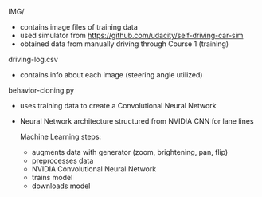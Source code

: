 IMG/
  - contains image files of training data
  - used simulator from https://github.com/udacity/self-driving-car-sim
  - obtained data from manually driving through Course 1 (training)

driving-log.csv
  - contains info about each image (steering angle utilized)

behavior-cloning.py
  - uses training data to create a Convolutional Neural Network
  - Neural Network architecture structured from NVIDIA CNN for lane lines

    Machine Learning steps:
      - augments data with generator (zoom, brightening, pan, flip)
      - preprocesses data
      - NVIDIA Convolutional Neural Network
      - trains model
      - downloads model


